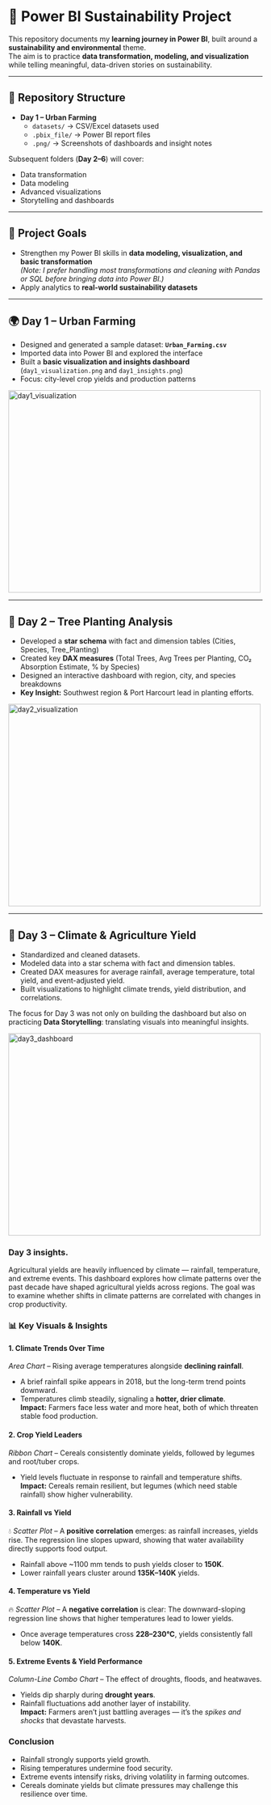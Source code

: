 # 🌱 Power BI Sustainability Project  

This repository documents my **learning journey in Power BI**, built around a **sustainability and environmental** theme.  
The aim is to practice **data transformation, modeling, and visualization** while telling meaningful, data-driven stories on sustainability.  

---

## 📂 Repository Structure  
- **Day 1 – Urban Farming**  
  - `datasets/` → CSV/Excel datasets used  
  - `.pbix_file/` → Power BI report files  
  - `.png/` → Screenshots of dashboards and insight notes  

Subsequent folders (**Day 2–6**) will cover:  
- Data transformation  
- Data modeling  
- Advanced visualizations  
- Storytelling and dashboards  

---

## 🎯 Project Goals  
- Strengthen my Power BI skills in **data modeling, visualization, and basic transformation**  
  *(Note: I prefer handling most transformations and cleaning with Pandas or SQL before bringing data into Power BI.)*  
- Apply analytics to **real-world sustainability datasets**  

---

## 🌍 Day 1 – Urban Farming  
- Designed and generated a sample dataset: **`Urban_Farming.csv`**  
- Imported data into Power BI and explored the interface  
- Built a **basic visualization and insights dashboard** (`day1_visualization.png` and `day1_insights.png`)  
- Focus: city-level crop yields and production patterns  
<img width="500" height="400" alt="day1_visualization" src="https://github.com/user-attachments/assets/eab25b34-0135-4d9f-9db2-c28f815a69bd" />

---

## 🌳 Day 2 – Tree Planting Analysis  
- Developed a **star schema** with fact and dimension tables (Cities, Species, Tree_Planting)  
- Created key **DAX measures** (Total Trees, Avg Trees per Planting, CO₂ Absorption Estimate, % by Species)  
- Designed an interactive dashboard with region, city, and species breakdowns  
- **Key Insight:** Southwest region & Port Harcourt lead in planting efforts.
  
<img width="500" height="400" alt="day2_visualization" src="https://github.com/user-attachments/assets/c0a13be1-2ba9-47d7-a972-1c46e86de817" />
        
---
## 🌾 Day 3 – Climate & Agriculture Yield 
- Standardized and cleaned datasets.
- Modeled data into a star schema with fact and dimension tables.
- Created DAX measures for average rainfall, average temperature, total yield, and event-adjusted yield.
- Built visualizations to highlight climate trends, yield distribution, and correlations.

The focus for Day 3 was not only on building the dashboard but also on practicing **Data Storytelling**: translating visuals into meaningful insights.

<img width="500" height="400" alt="day3_dashboard" src="https://github.com/user-attachments/assets/655fc0ab-7f3d-48ac-8cbd-aa8a9593121f" />

### Day 3 insights.
Agricultural yields are heavily influenced by climate — rainfall, temperature, and extreme events. This dashboard explores how climate patterns over the past decade have shaped agricultural yields across regions. The goal was to examine whether shifts in climate patterns are correlated with changes in crop productivity.

### 📊 Key Visuals & Insights

#### 1.  Climate Trends Over Time  
*Area Chart* – Rising average temperatures alongside **declining rainfall**.  
- A brief rainfall spike appears in 2018, but the long-term trend points downward.  
- Temperatures climb steadily, signaling a **hotter, drier climate**.  
 **Impact:** Farmers face less water and more heat, both of which threaten stable food production.

#### 2.  Crop Yield Leaders  
*Ribbon Chart* – Cereals consistently dominate yields, followed by legumes and root/tuber crops.  
- Yield levels fluctuate in response to rainfall and temperature shifts.  
 **Impact:** Cereals remain resilient, but legumes (which need stable rainfall) show higher vulnerability.  

#### 3.  Rainfall vs Yield  
💧 *Scatter Plot* – A **positive correlation** emerges: as rainfall increases, yields rise. The regression line slopes upward, showing that water availability directly supports food output.  
- Rainfall above ~1100 mm tends to push yields closer to **150K**.  
- Lower rainfall years cluster around **135K–140K** yields.  


#### 4.  Temperature vs Yield  
🔥 *Scatter Plot* – A **negative correlation** is clear: The downward-sloping regression line shows that higher temperatures lead to lower yields.
- Once average temperatures cross **228–230°C**, yields consistently fall below **140K**.  


#### 5.  Extreme Events & Yield Performance  
*Column-Line Combo Chart* – The effect of droughts, floods, and heatwaves.  
- Yields dip sharply during **drought years**.  
- Rainfall fluctuations add another layer of instability.  
   **Impact:** Farmers aren’t just battling averages — it’s the *spikes and shocks* that devastate harvests.  


### Conclusion  
- Rainfall strongly supports yield growth.  
- Rising temperatures undermine food security.  
- Extreme events intensify risks, driving volatility in farming outcomes.  
- Cereals dominate yields but climate pressures may challenge this resilience over time.  



